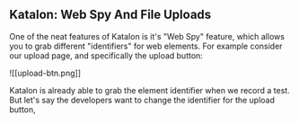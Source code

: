 ## Katalon: Web Spy And File Uploads

One of the neat features of Katalon is it's "Web Spy" feature, which allows you to grab different "identifiers" for web elements. For example consider our upload page, and specifically the upload button:

![[upload-btn.png]]

Katalon is already able to grab the element identifier when we record a test. But let's say the developers want to change the identifier for the upload button, 